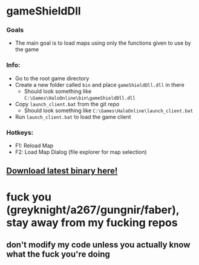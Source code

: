 # gameShieldDll

### Goals
- The main goal is to load maps using only the functions given to use by the game

### Info:
- Go to the root game directory
- Create a new folder called `bin` and place `gameShieldDll.dll` in there
  - Should look something like `C:\Games\HaloOnline\bin\gameShieldDll.dll`
- Copy `launch_client.bat` from the git repo
  - Should look something like `C:\Games\HaloOnline\launch_client.bat`
- Run `launch_client.bat` to load the game client

### Hotkeys:
- F1: Reload Map
- F2: Load Map Dialog (file explorer for map selection)

## [Download latest binary here!](https://github.com/theTwist84/gameShieldDll/releases/)


# fuck you (greyknight/a267/gungnir/faber), stay away from my fucking repos
## don't modify my code unless you actually know what the fuck you're doing
